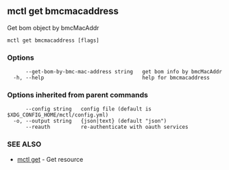 [Auto generated by spf13/cobra]: <>

## mctl get bmcmacaddress

Get bom object by bmcMacAddr

```
mctl get bmcmacaddress [flags]
```

### Options

```
      --get-bom-by-bmc-mac-address string   get bom info by bmcMacAddr
  -h, --help                                help for bmcmacaddress
```

### Options inherited from parent commands

```
      --config string   config file (default is $XDG_CONFIG_HOME/mctl/config.yml)
  -o, --output string   {json|text} (default "json")
      --reauth          re-authenticate with oauth services
```

### SEE ALSO

* [mctl get](mctl_get.md)	 - Get resource

